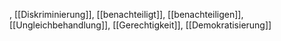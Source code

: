 , [[Diskriminierung]], [[benachteiligt]], [[benachteiligen]], [[Ungleichbehandlung]], [[Gerechtigkeit]], [[Demokratisierung]]